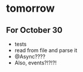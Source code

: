 # tomorrow

## For October 30

- tests
- read from file and parse it
- @Async????
- Also, events?!?!?!